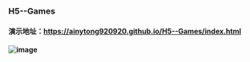 ### H5--Games 
#### 演示地址：https://ainytong920920.github.io/H5--Games/index.html
#### ![image](https://github.com/ainytong920920/H5--Games/)
